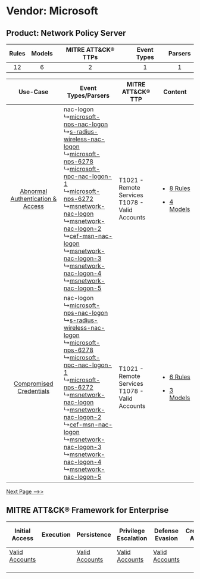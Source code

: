 Vendor: Microsoft
=================
Product: Network Policy Server
------------------------------
| Rules | Models | MITRE ATT&CK® TTPs | Event Types | Parsers |
|:-----:|:------:|:------------------:|:-----------:|:-------:|
|  12   |   6    |         2          |      1      |    1    |

|    Use-Case    | Event Types/Parsers    | MITRE ATT&CK® TTP    | Content    |
|:----:| ---- | ---- | ---- |
| [Abnormal Authentication & Access](../../../UseCases/uc_abnormal_authentication_&_access.md) |  nac-logon<br> ↳[microsoft-nps-nac-logon](Ps/pC_microsoftnpsnaclogon.md)<br> ↳[s-radius-wireless-nac-logon](Ps/pC_sradiuswirelessnaclogon.md)<br> ↳[microsoft-nps-6278](Ps/pC_microsoftnps6278.md)<br> ↳[microsoft-npc-nac-logon-1](Ps/pC_microsoftnpcnaclogon1.md)<br> ↳[microsoft-nps-6272](Ps/pC_microsoftnps6272.md)<br> ↳[msnetwork-nac-logon](Ps/pC_msnetworknaclogon.md)<br> ↳[msnetwork-nac-logon-2](Ps/pC_msnetworknaclogon2.md)<br> ↳[cef-msn-nac-logon](Ps/pC_cefmsnnaclogon.md)<br> ↳[msnetwork-nac-logon-3](Ps/pC_msnetworknaclogon3.md)<br> ↳[msnetwork-nac-logon-4](Ps/pC_msnetworknaclogon4.md)<br> ↳[msnetwork-nac-logon-5](Ps/pC_msnetworknaclogon5.md)<br> | T1021 - Remote Services<br>T1078 - Valid Accounts<br> | [<ul><li>8 Rules</li></ul><ul><li>4 Models</li></ul>](RM/r_m_microsoft_network_policy_server_Abnormal_Authentication_&_Access.md) |
|          [Compromised Credentials](../../../UseCases/uc_compromised_credentials.md)          |  nac-logon<br> ↳[microsoft-nps-nac-logon](Ps/pC_microsoftnpsnaclogon.md)<br> ↳[s-radius-wireless-nac-logon](Ps/pC_sradiuswirelessnaclogon.md)<br> ↳[microsoft-nps-6278](Ps/pC_microsoftnps6278.md)<br> ↳[microsoft-npc-nac-logon-1](Ps/pC_microsoftnpcnaclogon1.md)<br> ↳[microsoft-nps-6272](Ps/pC_microsoftnps6272.md)<br> ↳[msnetwork-nac-logon](Ps/pC_msnetworknaclogon.md)<br> ↳[msnetwork-nac-logon-2](Ps/pC_msnetworknaclogon2.md)<br> ↳[cef-msn-nac-logon](Ps/pC_cefmsnnaclogon.md)<br> ↳[msnetwork-nac-logon-3](Ps/pC_msnetworknaclogon3.md)<br> ↳[msnetwork-nac-logon-4](Ps/pC_msnetworknaclogon4.md)<br> ↳[msnetwork-nac-logon-5](Ps/pC_msnetworknaclogon5.md)<br> | T1021 - Remote Services<br>T1078 - Valid Accounts<br> | [<ul><li>6 Rules</li></ul><ul><li>3 Models</li></ul>](RM/r_m_microsoft_network_policy_server_Compromised_Credentials.md)          |
[Next Page -->>](2_ds_microsoft_network_policy_server.md)

MITRE ATT&CK® Framework for Enterprise
--------------------------------------
| Initial Access                                                      | Execution | Persistence                                                         | Privilege Escalation                                                | Defense Evasion                                                     | Credential Access | Discovery | Lateral Movement                                                     | Collection | Command and Control | Exfiltration | Impact |
| ------------------------------------------------------------------- | --------- | ------------------------------------------------------------------- | ------------------------------------------------------------------- | ------------------------------------------------------------------- | ----------------- | --------- | -------------------------------------------------------------------- | ---------- | ------------------- | ------------ | ------ |
| [Valid Accounts](https://attack.mitre.org/techniques/T1078)<br><br> |           | [Valid Accounts](https://attack.mitre.org/techniques/T1078)<br><br> | [Valid Accounts](https://attack.mitre.org/techniques/T1078)<br><br> | [Valid Accounts](https://attack.mitre.org/techniques/T1078)<br><br> |                   |           | [Remote Services](https://attack.mitre.org/techniques/T1021)<br><br> |            |                     |              |        |